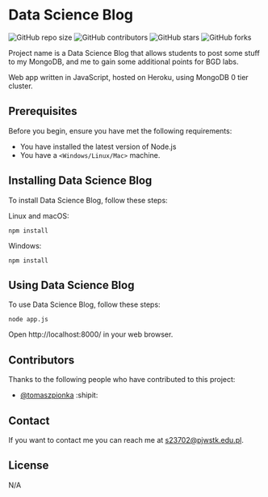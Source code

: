 # Data Science Blog

<!--- These are examples. See https://shields.io for others or to customize this set of shields. You might want to include dependencies, project status and licence info here --->
![GitHub repo size](https://img.shields.io/github/repo-size/tomaszpionka/bgd_mongo)
![GitHub contributors](https://img.shields.io/github/contributors/tomaszpionka/bgd_mongo)
![GitHub stars](https://img.shields.io/github/stars/tomaszpionka/bgd_mongo?style=social)
![GitHub forks](https://img.shields.io/github/forks/tomaszpionka/bgd_mongo?style=social)

Project name is a Data Science Blog that allows students to post some stuff to my MongoDB, and me to gain some additional points for BGD labs.

Web app written in JavaScript, hosted on Heroku, using MongoDB 0 tier cluster.

## Prerequisites

Before you begin, ensure you have met the following requirements:
<!--- These are just example requirements. Add, duplicate or remove as required --->
* You have installed the latest version of Node.js
* You have a `<Windows/Linux/Mac>` machine.

## Installing Data Science Blog

To install Data Science Blog, follow these steps:

Linux and macOS:
```
npm install
```

Windows:
```
npm install
```
## Using Data Science Blog

To use Data Science Blog, follow these steps:

```
node app.js
```

Open http://localhost:8000/ in your web browser.

## Contributors

Thanks to the following people who have contributed to this project:

* [@tomaszpionka](https://github.com/tomaszpionka) :shipit:

## Contact

If you want to contact me you can reach me at <s23702@pjwstk.edu.pl>.

## License
<!--- If you're not sure which open license to use see https://choosealicense.com/--->

N/A
